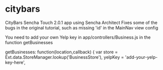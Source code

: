 citybars
========

CityBars Sencha Touch 2.0.1 app using Sencha Architect
Fixes some of the bugs in the original tutorial, such as missing 'id' in the MainNav view config

You need to add your own Yelp key in app/controllers/Business.js in the function getBusinesses

 getBusinesses: function(location,callback) {
        var store = Ext.data.StoreManager.lookup('BusinessStore'),
            yelpKey = 'add-your-yelp-key-here', 
